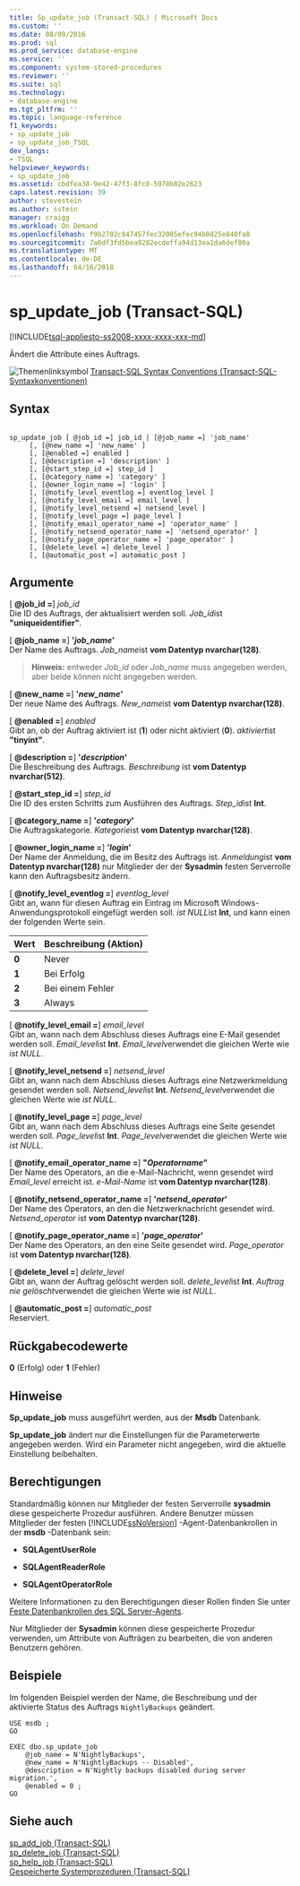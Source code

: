 ```yaml
---
title: Sp_update_job (Transact-SQL) | Microsoft Docs
ms.custom: ''
ms.date: 08/09/2016
ms.prod: sql
ms.prod_service: database-engine
ms.service: ''
ms.component: system-stored-procedures
ms.reviewer: ''
ms.suite: sql
ms.technology:
- database-engine
ms.tgt_pltfrm: ''
ms.topic: language-reference
f1_keywords:
- sp_update_job
- sp_update_job_TSQL
dev_langs:
- TSQL
helpviewer_keywords:
- sp_update_job
ms.assetid: cbdfea38-9e42-47f3-8fc8-5978b82e2623
caps.latest.revision: 39
author: stevestein
ms.author: sstein
manager: craigg
ms.workload: On Demand
ms.openlocfilehash: f9b2702c847457fec32085efec94b0d25e840fa8
ms.sourcegitcommit: 7a6df3fd5bea9282ecdeffa94d13ea1da6def80a
ms.translationtype: MT
ms.contentlocale: de-DE
ms.lasthandoff: 04/16/2018
---
```

# <a name="spupdatejob-transact-sql"></a>sp_update_job (Transact-SQL)
[!INCLUDE[tsql-appliesto-ss2008-xxxx-xxxx-xxx-md](../../includes/tsql-appliesto-ss2008-xxxx-xxxx-xxx-md.md)]

  Ändert die Attribute eines Auftrags.  
  

  
 ![Themenlinksymbol](../../database-engine/configure-windows/media/topic-link.gif "Topic link icon") [Transact-SQL Syntax Conventions (Transact-SQL-Syntaxkonventionen)](../../t-sql/language-elements/transact-sql-syntax-conventions-transact-sql.md)  
  
## <a name="syntax"></a>Syntax  
  
```  
  
sp_update_job [ @job_id =] job_id | [@job_name =] 'job_name'  
     [, [@new_name =] 'new_name' ]   
     [, [@enabled =] enabled ]  
     [, [@description =] 'description' ]   
     [, [@start_step_id =] step_id ]  
     [, [@category_name =] 'category' ]   
     [, [@owner_login_name =] 'login' ]  
     [, [@notify_level_eventlog =] eventlog_level ]  
     [, [@notify_level_email =] email_level ]  
     [, [@notify_level_netsend =] netsend_level ]  
     [, [@notify_level_page =] page_level ]  
     [, [@notify_email_operator_name =] 'operator_name' ]  
     [, [@notify_netsend_operator_name =] 'netsend_operator' ]  
     [, [@notify_page_operator_name =] 'page_operator' ]  
     [, [@delete_level =] delete_level ]   
     [, [@automatic_post =] automatic_post ]  
```  
  
## <a name="arguments"></a>Argumente  
 [ **@job_id =**] *job_id*  
 Die ID des Auftrags, der aktualisiert werden soll. *Job_id*ist **"uniqueidentifier"**.  
  
 [ **@job_name =**] **'***job_name***'**  
 Der Name des Auftrags. *Job_name*ist **vom Datentyp nvarchar(128)**.  
  
> **Hinweis:** entweder *Job_id* oder *Job_name* muss angegeben werden, aber beide können nicht angegeben werden.  
  
 [ **@new_name =**] **'***new_name***'**  
 Der neue Name des Auftrags. *New_name*ist **vom Datentyp nvarchar(128)**.  
  
 [ **@enabled =**] *enabled*  
 Gibt an, ob der Auftrag aktiviert ist (**1**) oder nicht aktiviert (**0**). *aktiviert*ist **"tinyint"**.  
  
 [ **@description =**] **'***description***'**  
 Die Beschreibung des Auftrags. *Beschreibung* ist **vom Datentyp nvarchar(512)**.  
  
 [ **@start_step_id =**] *step_id*  
 Die ID des ersten Schritts zum Ausführen des Auftrags. *Step_id*ist **Int**.  
  
 [ **@category_name =**] **'***category***'**  
 Die Auftragskategorie. *Kategorie*ist **vom Datentyp nvarchar(128)**.  
  
 [ **@owner_login_name =**] **'***login***'**  
 Der Name der Anmeldung, die im Besitz des Auftrags ist. *Anmeldung*ist **vom Datentyp nvarchar(128)** nur Mitglieder der der **Sysadmin** festen Serverrolle kann den Auftragsbesitz ändern.  
  
 [ **@notify_level_eventlog =**] *eventlog_level*  
 Gibt an, wann für diesen Auftrag ein Eintrag im Microsoft Windows-Anwendungsprotokoll eingefügt werden soll. *ist NULL*ist **Int**, und kann einen der folgenden Werte sein.  
  
|Wert|Beschreibung (Aktion)|  
|-----------|----------------------------|  
|**0**|Never|  
|**1**|Bei Erfolg|  
|**2**|Bei einem Fehler|  
|**3**|Always|  
  
 [ **@notify_level_email =**] *email_level*  
 Gibt an, wann nach dem Abschluss dieses Auftrags eine E-Mail gesendet werden soll. *Email_level*ist **Int**. *Email_level*verwendet die gleichen Werte wie *ist NULL*.  
  
 [ **@notify_level_netsend =**] *netsend_level*  
 Gibt an, wann nach dem Abschluss dieses Auftrags eine Netzwerkmeldung gesendet werden soll. *Netsend_level*ist **Int**. *Netsend_level*verwendet die gleichen Werte wie *ist NULL*.  
  
 [ **@notify_level_page =**] *page_level*  
 Gibt an, wann nach dem Abschluss dieses Auftrags eine Seite gesendet werden soll. *Page_level*ist **Int**. *Page_level*verwendet die gleichen Werte wie *ist NULL*.  
  
 [  **@notify_email_operator_name =**] **"***Operatorname***"**  
 Der Name des Operators, an die e-Mail-Nachricht, wenn gesendet wird *Email_level* erreicht ist. *e-Mail-Name* ist **vom Datentyp nvarchar(128)**.  
  
 [ **@notify_netsend_operator_name =**] **'***netsend_operator***'**  
 Der Name des Operators, an den die Netzwerknachricht gesendet wird. *Netsend_operator* ist **vom Datentyp nvarchar(128)**.  
  
 [ **@notify_page_operator_name =**] **'***page_operator***'**  
 Der Name des Operators, an den eine Seite gesendet wird. *Page_operator* ist **vom Datentyp nvarchar(128)**.  
  
 [ **@delete_level =**] *delete_level*  
 Gibt an, wann der Auftrag gelöscht werden soll. *delete_level*ist **Int**. *Auftrag nie gelöscht*verwendet die gleichen Werte wie *ist NULL*.  
  
 [ **@automatic_post =**] *automatic_post*  
 Reserviert.  
  
## <a name="return-code-values"></a>Rückgabecodewerte  
 **0** (Erfolg) oder **1** (Fehler)  
  
## <a name="remarks"></a>Hinweise  
 **Sp_update_job** muss ausgeführt werden, aus der **Msdb** Datenbank.  
  
 **Sp_update_job** ändert nur die Einstellungen für die Parameterwerte angegeben werden. Wird ein Parameter nicht angegeben, wird die aktuelle Einstellung beibehalten.  
  
## <a name="permissions"></a>Berechtigungen  
 Standardmäßig können nur Mitglieder der festen Serverrolle **sysadmin** diese gespeicherte Prozedur ausführen. Andere Benutzer müssen Mitglieder der festen [!INCLUDE[ssNoVersion](../../includes/ssnoversion-md.md)] -Agent-Datenbankrollen in der **msdb** -Datenbank sein:  
  
-   **SQLAgentUserRole**  
  
-   **SQLAgentReaderRole**  
  
-   **SQLAgentOperatorRole**  
  
 Weitere Informationen zu den Berechtigungen dieser Rollen finden Sie unter [Feste Datenbankrollen des SQL Server-Agents](http://msdn.microsoft.com/library/719ce56b-d6b2-414a-88a8-f43b725ebc79).  
  
 Nur Mitglieder der **Sysadmin** können diese gespeicherte Prozedur verwenden, um Attribute von Aufträgen zu bearbeiten, die von anderen Benutzern gehören.  
  
## <a name="examples"></a>Beispiele  
 Im folgenden Beispiel werden der Name, die Beschreibung und der aktivierte Status des Auftrags `NightlyBackups` geändert.  
  
```  
USE msdb ;  
GO  
  
EXEC dbo.sp_update_job  
    @job_name = N'NightlyBackups',  
    @new_name = N'NightlyBackups -- Disabled',  
    @description = N'Nightly backups disabled during server migration.',  
    @enabled = 0 ;  
GO  
```  
  
## <a name="see-also"></a>Siehe auch  
 [sp_add_job &#40;Transact-SQL&#41;](../../relational-databases/system-stored-procedures/sp-add-job-transact-sql.md)   
 [sp_delete_job &#40;Transact-SQL&#41;](../../relational-databases/system-stored-procedures/sp-delete-job-transact-sql.md)   
 [sp_help_job &#40;Transact-SQL&#41;](../../relational-databases/system-stored-procedures/sp-help-job-transact-sql.md)   
 [Gespeicherte Systemprozeduren &#40;Transact-SQL&#41;](../../relational-databases/system-stored-procedures/system-stored-procedures-transact-sql.md)  
  
  
